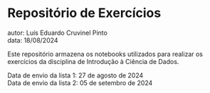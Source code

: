 # Repositório de Exercícios

autor: Luís Eduardo Cruvinel Pinto  
data: 18/08/2024  

Este repositório armazena os notebooks utilizados para realizar os exercícios da disciplina de Introdução à Ciência de Dados.  

Data de envio da lista 1: 27 de agosto de 2024  
Data de envio da lista 2: 05 de setembro de 2024

